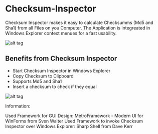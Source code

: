 Checksum-Inspector
==============

Checksum Inspector makes it easy to calculate Checksumms (Md5 and Sha1) from all Files on you Computer.
The Application is integreated in Windows Explorer context menues for a fast usability.

![alt tag](https://github.com/XxDeadLiiNexX/Checksum-Inspector/blob/master/ProductPreview.PNG)

Benefits from Checksum Inspector
--------------

* Start Checksum Inspector in Windows Explorer
* Copy Checksum to Clipboard
* Supports Md5 and Sha1
* Insert a checksum to check if they equal

![alt tag](https://github.com/XxDeadLiiNexX/Checksum-Inspector/blob/master/ProductPreview2.PNG)


Information:

Used Framework for GUI Design: MetroFramework - Modern UI for WinForms from Sven Walter
Used Framework to invoke Checksum Inspector over Windows Explorer: Sharp Shell from Dave Kerr
